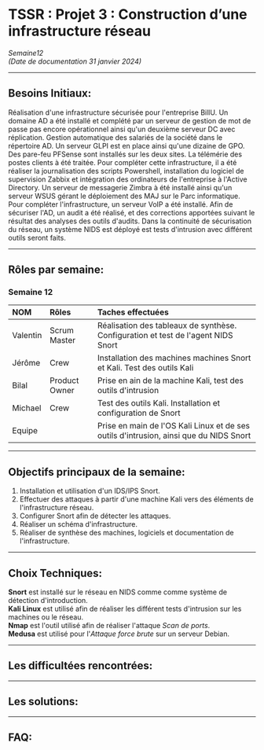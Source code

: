 # TSSR : Projet 3 : Construction d’une infrastructure réseau

_Semaine12_  
_(Date de documentation 31 janvier 2024)_
________

## **Besoins Initiaux:**

Réalisation d'une infrastructure sécurisée pour l'entreprise BillU. Un domaine AD a été installé et complété par un serveur de gestion de mot de passe pas encore opérationnel ainsi qu'un deuxième serveur DC avec réplication. Gestion automatique des salariés de la société dans le répertoire AD. Un serveur GLPI est en place ainsi qu'une dizaine de GPO. Des pare-feu PFSense sont installés sur les deux sites. La télémérie des postes clients à été traitée. Pour compléter cette infrastructure, il a été réaliser la journalisation des scripts Powershell, 
installation du logiciel de supervision Zabbix et intégration des ordinateurs de l'entreprise à l'Active Directory. Un serveur de messagerie Zimbra à été installé ainsi qu'un serveur WSUS
gérant le déploiement des MAJ sur le Parc informatique. Pour compléter l'infrastructure, un serveur VoIP a été installé. Afin de sécuriser l'AD, un audit a été réalisé, et des corrections apportées suivant le résultat des analyses des outils d'audits.
Dans la continuité de sécurisation du réseau, un système NIDS est déployé est tests d'intrusion avec différent outils seront faits.

_________
## **Rôles par semaine:**

### Semaine 12 
| NOM | Rôles | Taches effectuées |
| :-- |:----- | :---------- |
| Valentin | Scrum Master | Réalisation des tableaux de synthèse. Configuration et test de l'agent NIDS Snort |
| Jérôme  | Crew | Installation des machines machines Snort et Kali. Test des outils Kali |
| Bilal | Product Owner | Prise en ain de la machine Kali, test des outils d'intrusion |
| Michael | Crew | Test des outils Kali. Installation et configuration de Snort |
| Equipe |  | Prise en main de l'OS Kali Linux et de ses outils d'intrusion, ainsi que du NIDS Snort |

__________
## **Objectifs principaux de la semaine:**
1. Installation et utilisation d'un IDS/IPS Snort.
2. Effectuer des attaques à partir d'une machine Kali vers des éléments de l'infrastructure réseau.
3. Configurer Snort afin de détecter les attaques.
4. Réaliser un schéma d'infrastructure.
5. Réaliser de synthèse des machines, logiciels et documentation de l'infrastructure.

___________

## **Choix Techniques:**
**Snort** est installé sur le réseau en NIDS comme comme système de détection d'introduction.   
**Kali Linux** est utilisé afin de réaliser les différent tests d'intrusion sur les machines ou le réseau.  
**Nmap** est l'outil utilisé afin de réaliser l'attaque _Scan de ports_.  
**Medusa** est utilisé pour l'_Attaque force brute_ sur un serveur Debian.  


___________________

## **Les difficultées rencontrées:** 

_____________

## **Les solutions:**

________________
## **FAQ:**
